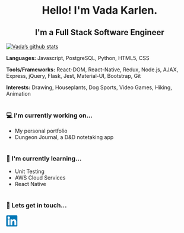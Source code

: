 <!-- BANNER -->

<h1 style="text-align: center">Hello! I'm Vada Karlen.</h1>

<h2 style="text-align: center">I'm a Full Stack Software Engineer</h2>

[![Vada’s github stats](https://github-readme-stats.vercel.app/api?username=vkarlen)](https://github.com/vkarlen)

<b>Languages:</b> Javascript, PostgreSQL, Python, HTML5, CSS

<b>Tools/Frameworks:</b> React-DOM, React-Native, Redux, Node.js, AJAX, Express, jQuery, Flask, Jest, Material-UI, Bootstrap, Git

<b>Interests:</b> Drawing, Houseplants, Dog Sports, Video Games, Hiking, Animation

# <h3>💻 I'm currently working on...</h3>

- My personal portfolio
- Dungeon Journal, a D&D notetaking app

# <h3>🌱 I'm currently learning...</h3>

- Unit Testing
- AWS Cloud Services
- React Native

# <h3>🤝 Lets get in touch...</h3>

<a href="https://www.linkedin.com/in/vadak/"><img align="left" src="https://raw.githubusercontent.com/vkarlen/vkarlen/main/images/linkedin.svg" alt="Vada Karlen | LinkedIn" width="30px"/></a>

<!-- # Fun Fact ... -->

<!--
- 🔭 I’m currently working on ...
- 🌱 I’m currently learning ...
- 👯 I’m looking to collaborate on ...
- 🤔 I’m looking for help with ...
- 💬 Ask me about ...
- 📫 How to reach me: ...
- 😄 Pronouns: ...
- ⚡ Fun fact: ...
-->
